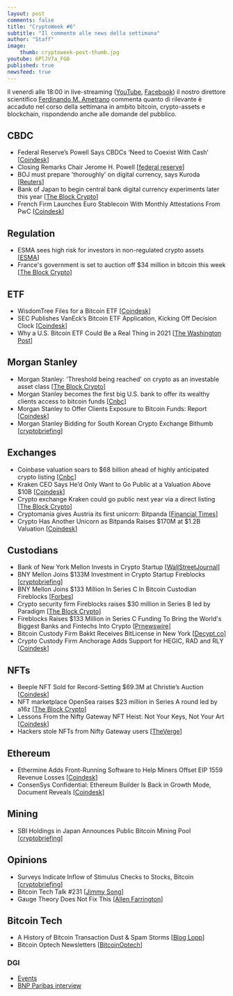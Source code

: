 ```yaml
---
layout: post
comments: false
title: "CryptoWeek #6"
subtitle: "Il commento alle news della settimana" 
author: "Staff"
image:
    thumb: cryptoweek-post-thumb.jpg
youtube: 6PlJV7a_FG0
published: true
newsfeed: true
---
```


Il venerdì alle 18:00 in live-streaming
([YouTube](https://www.youtube.com/watch?v=6SVoSmLxNhM&list=PLTLa2tRY91LI9MN6-_ai0J6jTRcY8znDc&index=1),
[Facebook](https://www.facebook.com/DigitalGoldInstitute))
il nostro direttore scientifico [Ferdinando M. Ametrano](https://www.ametrano.net)
commenta quanto di rilevante è accaduto nel corso della settimana
in ambito bitcoin, crypto-assets e blockchain,
rispondendo anche alle domande del pubblico.

<div id="buzzsprout-player-8173333"></div>
<script src="https://www.buzzsprout.com/1686991/8173333-cryptoweek-6-19-marzo-2021.js?container_id=buzzsprout-player-8173333&player=small" type="text/javascript" charset="utf-8"></script>

## CBDC

- Federal Reserve’s Powell Says CBDCs ‘Need to Coexist With Cash’ [[Coindesk](https://www.coindesk.com/federal-reserves-powell-cbdc-coexist-cash)]
- Closing Remarks Chair Jerome H. Powell [[federal reserve](https://www.federalreserve.gov/newsevents/speech/powell20210318a.htm)]
- BOJ must prepare 'thoroughly' on digital currency, says Kuroda [[Reuters](https://www.reuters.com/article/us-japan-economy-boj-cbdc/boj-must-prepare-thoroughly-on-digital-currency-says-kuroda-idUSKBN2B80CS)]
- Bank of Japan to begin central bank digital currency experiments later this year [[The Block Crypto](https://www.theblockcrypto.com/linked/98555/bank-of-japan-cbdc-experiments-governor)]
- French Firm Launches Euro Stablecoin With Monthly Attestations From PwC [[Coindesk](https://www.coindesk.com/french-firm-launches-euro-stablecoin-with-monthly-audits-from-pwc)]

## Regulation

- ESMA sees high risk for investors in non-regulated crypto assets [[ESMA](https://www.esma.europa.eu/press-news/esma-news/esma-sees-high-risk-investors-in-non-regulated-crypto-assets)]
- France's government is set to auction off $34 million in bitcoin this week [[The Block Crypto](https://www.theblockcrypto.com/linked/98356/france-bitcoin-auction-wednesday)]

## ETF

- WisdomTree Files for a Bitcoin ETF [[Coindesk](https://www.coindesk.com/wisdomtree-files-for-a-bitcoin-etf)]
- SEC Publishes VanEck’s Bitcoin ETF Application, Kicking Off Decision Clock [[Coindesk](https://www.coindesk.com/sec-vaneck-bitcoin-etf-2021)]
- Why a U.S. Bitcoin ETF Could Be a Real Thing in 2021 [[The Washington Post](https://www.washingtonpost.com/business/why-a-us-bitcoin-etf-could-be-a-real-thing-in-2021/2021/03/17/fe92797c-873b-11eb-be4a-24b89f616f2c_story.html)]

## Morgan Stanley

- Morgan Stanley: 'Threshold being reached' on crypto as an investable asset class [[The Block Crypto](https://www.theblockcrypto.com/linked/98606/morgan-stanley-crypto-asset-class-threshold)]
- Morgan Stanley becomes the first big U.S. bank to offer its wealthy clients access to bitcoin funds [[Cnbc](https://www.cnbc.com/2021/03/17/bitcoin-morgan-stanley-is-the-first-big-us-bank-to-offer-wealthy-clients-access-to-bitcoin-funds.html)]
- Morgan Stanley to Offer Clients Exposure to Bitcoin Funds: Report [[Coindesk](https://www.coindesk.com/morgan-stanley-to-offer-clients-exposure-to-bitcoin-funds-report)]
- Morgan Stanley Bidding for South Korean Crypto Exchange Bithumb [[cryptobriefing](https://cryptobriefing.com/morgan-stanley-bidding-south-korean-crypto-exchange-bithumb/)]

## Exchanges

- Coinbase valuation soars to $68 billion ahead of highly anticipated crypto listing [[Cnbc](https://www.cnbc.com/2021/03/17/coinbase-valuation-rises-to-68-billion-ahead-of-crypto-listing.html)]
- Kraken CEO Says He’d Only Want to Go Public at a Valuation Above $10B [[Coindesk](https://www.coindesk.com/kraken-jesse-powell-bloomberg)]
- Crypto exchange Kraken could go public next year via a direct listing [[The Block Crypto](https://www.theblockcrypto.com/linked/98587/crypto-exchange-kraken-direct-listing-plan-2022)]
- Cryptomania gives Austria its first unicorn: Bitpanda [[Financial Times](https://www.ft.com/content/0f5d5439-c655-4f0f-a484-8aacd0333c96)]
- Crypto Has Another Unicorn as Bitpanda Raises $170M at $1.2B Valuation [[Coindesk](https://www.coindesk.com/crypto-has-another-unicorn-as-bitpanda-raises-170m-at-1-2b-valuation)]

## Custodians

- Bank of New York Mellon Invests in Crypto Startup [[WallStreetJournal](https://www.wsj.com/articles/bank-of-new-york-mellon-invests-in-crypto-startup-11616063404)]
- BNY Mellon Joins $133M Investment in Crypto Startup Fireblocks [[cryptobriefing](https://cryptobriefing.com/bny-mellon-joins-133m-investment-crypto-startup-fireblocks/)]
- BNY Mellon Joins $133 Million In Series C In Bitcoin Custodian Fireblocks [[Forbes](https://www.forbes.com/sites/ninabambysheva/2021/03/18/bny-mellon-joins-133-million-in-series-c-in-bitcoin-custodian-fireblocks/)]
- Crypto security firm Fireblocks raises $30 million in Series B led by Paradigm [[The Block Crypto](https://www.theblockcrypto.com/post/85052/crypto-fireblocks-series-b-funding-round-paradigm)]
- Fireblocks Raises $133 Million in Series C Funding To Bring the World's Biggest Banks and Fintechs Into Crypto [[Prnewswire](https://www.prnewswire.com/news-releases/fireblocks-raises-133-million-in-series-c-funding-to-bring-the-worlds-biggest-banks-and-fintechs-into-crypto-301249839.html)]
- Bitcoin Custody Firm Bakkt Receives BitLicense in New York [[Decypt.co](https://decrypt.co/60982/bitcoin-custody-firm-bakkt-receives-bitlicense-in-new-york)]
- Crypto Custody Firm Anchorage Adds Support for HEGIC, RAD and RLY [[Coindesk](https://www.coindesk.com/crypto-custody-firm-anchorage-adds-support-for-hegic-rad-and-rly)]

## NFTs

- Beeple NFT Sold for Record-Setting $69.3M at Christie’s Auction [[Coindesk](https://www.coindesk.com/beeple-nft-christies-auction)]
- NFT marketplace OpenSea raises $23 million in Series A round led by a16z [[The Block Crypto](https://www.theblockcrypto.com/linked/98757/nft-marketplace-opensea-funding-a16z)]
- Lessons From the Nifty Gateway NFT Heist: Not Your Keys, Not Your Art [[Coindesk](https://www.coindesk.com/nifty-gateway-nft-hack-lessons)]
- Hackers stole NFTs from Nifty Gateway users [[TheVerge](https://www.theverge.com/2021/3/15/22331818/nifty-gateway-hack-steal-nfts-credit-card)]

## Ethereum

- Ethermine Adds Front-Running Software to Help Miners Offset EIP 1559 Revenue Losses [[Coindesk](https://www.coindesk.com/ethermine-adds-front-running-software-to-help-miners-offset-eip-1559-revenue-losses)]
- ConsenSys Confidential: Ethereum Builder Is Back in Growth Mode, Document Reveals [[Coindesk](https://www.coindesk.com/consensys-confidential-ethereum-builder-is-back-in-growth-mode-document-reveals)]

## Mining

- SBI Holdings in Japan Announces Public Bitcoin Mining Pool [[cryptobriefing](https://cryptobriefing.com/sbi-holdings-japan-announces-public-bitcoin-mining-pool/)]

## Opinions

- Surveys Indicate Inflow of Stimulus Checks to Stocks, Bitcoin [[cryptobriefing](https://cryptobriefing.com/surveys-indicate-inflow-stimulus-checks-stocks-bitcoin/)]
- Bitcoin Tech Talk #231 [[Jimmy Song](https://jimmysong.substack.com/p/taleb-peterson-and-weinsteins-engagement)]
- Gauge Theory Does Not Fix This [[Allen Farrington](https://allenfarrington.medium.com/gauge-theory-does-not-fix-this-625f98de3246)]

## Bitcoin Tech

- A History of Bitcoin Transaction Dust & Spam Storms [[Blog Lopp](https://blog.lopp.net/history-bitcoin-transaction-dust-spam-storms/)]
- Bitcoin Optech Newsletters [[BitcoinOptech](https://bitcoinops.org/en/newsletters/)]

### DGI

- [Events](https://dgi.io/events/)
- [BNP Paribas interview](https://dgi.io/2021/03/17/bnp-paribas.html)
